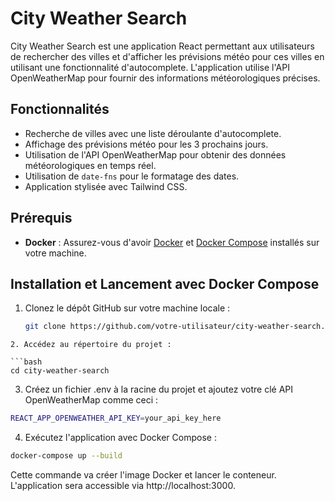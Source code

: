 # City Weather Search

City Weather Search est une application React permettant aux utilisateurs de rechercher des villes et d'afficher les prévisions météo pour ces villes en utilisant une fonctionnalité d'autocomplete. L'application utilise l'API OpenWeatherMap pour fournir des informations météorologiques précises.

## Fonctionnalités

- Recherche de villes avec une liste déroulante d'autocomplete.
- Affichage des prévisions météo pour les 3 prochains jours.
- Utilisation de l'API OpenWeatherMap pour obtenir des données météorologiques en temps réel.
- Utilisation de `date-fns` pour le formatage des dates.
- Application stylisée avec Tailwind CSS.

## Prérequis

- **Docker** : Assurez-vous d'avoir [Docker](https://www.docker.com/get-started) et [Docker Compose](https://docs.docker.com/compose/install/) installés sur votre machine.

## Installation et Lancement avec Docker Compose

1. Clonez le dépôt GitHub sur votre machine locale :

   ```bash
   git clone https://github.com/votre-utilisateur/city-weather-search.git
   ```

````
2. Accédez au répertoire du projet :

```bash
cd city-weather-search
````

3. Créez un fichier .env à la racine du projet et ajoutez votre clé API OpenWeatherMap comme ceci :

```bash
REACT_APP_OPENWEATHER_API_KEY=your_api_key_here
```

4. Exécutez l'application avec Docker Compose :

```bash
docker-compose up --build
```

Cette commande va créer l'image Docker et lancer le conteneur. L'application sera accessible via http://localhost:3000.
